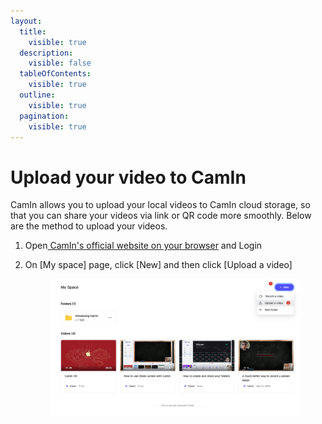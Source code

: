 ```yaml
---
layout:
  title:
    visible: true
  description:
    visible: false
  tableOfContents:
    visible: true
  outline:
    visible: true
  pagination:
    visible: true
---
```


# Upload your video to CamIn

CamIn allows you to upload your local videos to CamIn cloud storage, so that you can share your videos via link or QR code more smoothly. Below are the method to upload your videos.

1. Open[ CamIn's official website on your browser](https://www.camin.net/login) and Login
2.  On \[My space] page, click \[New] and then click \[Upload a video]

    <figure><img src="../.gitbook/assets/image.png" alt=""><figcaption></figcaption></figure>

